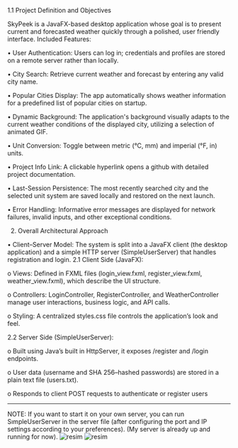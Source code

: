 1.1 Project Definition and Objectives

SkyPeek is a JavaFX-based desktop application whose goal is to present current and forecasted weather quickly through a polished, user friendly interface.
Included Features:

•	User Authentication: Users can log in; credentials and profiles are stored on a remote server rather than locally.

•	City Search: Retrieve current weather and forecast by entering any valid city name.

•	Popular Cities Display: The app automatically shows weather information for a predefined list of popular cities on startup.

•	Dynamic Background: The application's background visually adapts to the current weather conditions of the displayed city, utilizing a selection of animated GIF. 

•	Unit Conversion: Toggle between metric (°C, mm) and imperial (°F, in) units. 

•	Project Info Link: A clickable hyperlink opens a github with detailed project documentation. 

•	Last-Session Persistence: The most recently searched city and the selected unit system are saved locally and restored on the next launch.

•	Error Handling: Informative error messages are displayed for network failures, invalid inputs, and other exceptional conditions.

2. Overall Architectural Approach
   
•	Client–Server Model: The system is split into a JavaFX client (the desktop application) and a simple HTTP server (SimpleUserServer) that handles registration and login.
2.1	    Client Side (JavaFX):

o	Views: Defined in FXML files (login_view.fxml, register_view.fxml, weather_view.fxml), which describe the UI structure.

o	Controllers: LoginController, RegisterController, and WeatherController manage user interactions, business logic, and API calls.

o	Styling: A centralized styles.css file controls the application’s look and feel.

 2.2  Server Side (SimpleUserServer):
 
o	Built using Java’s built in HttpServer, it exposes /register and /login endpoints.

o	User data (username and SHA 256–hashed passwords) are stored in a plain text file (users.txt).

o	Responds to client POST requests to authenticate or register users 
***********************************************************************
NOTE: If you want to start it on your own server, you can run SımpleUserServer in the server file (after configuring the port and IP settings according to your preferences). (My server is already up and running for now).
![resim](https://github.com/user-attachments/assets/f9cb1d49-cb96-42c8-a453-e7efa94c4589)
![resim](https://github.com/user-attachments/assets/35b81345-514c-4863-a8c2-05c908769ba5)

